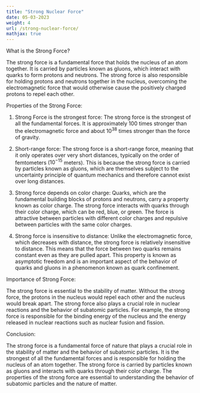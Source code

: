 ```yaml
---
title: "Strong Nuclear Force"
date: 05-03-2023
weight: 4
url: /strong-nuclear-force/
mathjax: true
---
```


What is the Strong Force?

The strong force is a fundamental force that holds the nucleus of an atom together. It is carried by particles known as gluons, which interact with quarks to form protons and neutrons. The strong force is also responsible for holding protons and neutrons together in the nucleus, overcoming the electromagnetic force that would otherwise cause the positively charged protons to repel each other.

Properties of the Strong Force:

1) Strong Force is the strongest force: The strong force is the strongest of all the fundamental forces. It is approximately 100 times stronger than the electromagnetic force and about $10^{38}$ times stronger than the force of gravity.

2) Short-range force: The strong force is a short-range force, meaning that it only operates over very short distances, typically on the order of femtometers ($10^{-15}$ meters). This is because the strong force is carried by particles known as gluons, which are themselves subject to the uncertainty principle of quantum mechanics and therefore cannot exist over long distances.

3) Strong force depends on color charge: Quarks, which are the fundamental building blocks of protons and neutrons, carry a property known as color charge. The strong force interacts with quarks through their color charge, which can be red, blue, or green. The force is attractive between particles with different color charges and repulsive between particles with the same color charges.

4) Strong force is insensitive to distance: Unlike the electromagnetic force, which decreases with distance, the strong force is relatively insensitive to distance. This means that the force between two quarks remains constant even as they are pulled apart. This property is known as asymptotic freedom and is an important aspect of the behavior of quarks and gluons in a phenomenon known as quark confinement.

Importance of Strong Force:

The strong force is essential to the stability of matter. Without the strong force, the protons in the nucleus would repel each other and the nucleus would break apart. The strong force also plays a crucial role in nuclear reactions and the behavior of subatomic particles. For example, the strong force is responsible for the binding energy of the nucleus and the energy released in nuclear reactions such as nuclear fusion and fission.

Conclusion:

The strong force is a fundamental force of nature that plays a crucial role in the stability of matter and the behavior of subatomic particles. It is the strongest of all the fundamental forces and is responsible for holding the nucleus of an atom together. The strong force is carried by particles known as gluons and interacts with quarks through their color charge. The properties of the strong force are essential to understanding the behavior of subatomic particles and the nature of matter.





